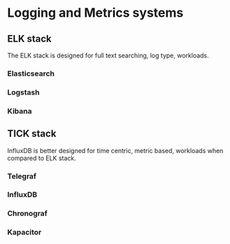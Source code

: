 # Logging and Metrics systems

## ELK stack

The ELK stack is designed for full text searching, log type, workloads.

### Elasticsearch

### Logstash

### Kibana



## TICK stack

InfluxDB is better designed for time centric, metric based, workloads when compared to ELK stack.

### Telegraf

### InfluxDB

### Chronograf

### Kapacitor



